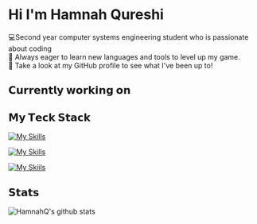# Hi I'm Hamnah Qureshi

💻Second year computer systems engineering student who is passionate about coding </br>
🚀 Always eager to learn new languages and tools to level up my game. </br>
👀 Take a look at my GitHub profile to see what I've been up to! 

## 𝗖𝘂𝗿𝗿𝗲𝗻𝘁𝗹𝘆 𝘄𝗼𝗿𝗸𝗶𝗻𝗴 𝗼𝗻

### 



## 𝗠𝘆 𝗧𝗲𝗰𝗸 𝗦𝘁𝗮𝗰𝗸

[![My Skills](https://skills.thijs.gg/icons?i=java,c,py)](https://skills.thijs.gg)

[![My Skills](https://skills.thijs.gg/icons?i=react,js,html,css)](https://skills.thijs.gg)

[![My Skiils](https://skills.thijs.gg/icons?i=git,vscode)](https://skills.thijs.gg)


## 𝗦𝘁𝗮𝘁𝘀

![HamnahQ's github stats](https://github-readme-stats.vercel.app/api?username=HamnahQ&show_icons=true&theme=dracula)
